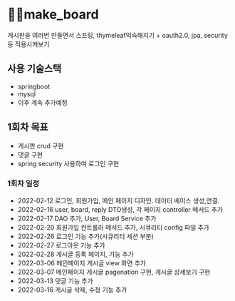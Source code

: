 # 🎈🎈make_board
게시판을 여러번 만들면서 스프링, thymeleaf익숙해지기 + oauth2.0, jpa, security 등 적용시켜보기

## 사용 기술스택
- springboot
- mysql
- 이후 계속 추가예정

## 1회차 목표
- 게시판 crud 구현
- 댓글 구현
- spring security 사용하여 로그인 구현
### 1회차 일정
- 2022-02-12 로그인, 회원가입, 메인 페이지 디자인. 데이터 베이스 생성,연결.
- 2022-02-16 user, board, reply DTO생성, 각 페이지 controller 메서드 추가
- 2022-02-17 DAO 추가, User, Board Service 추가
- 2022-02-20 회원가입 컨트롤러 메서드 추가, 시큐리티 config 파일 추가
- 2022-02-26 로그인 기능 추가(시큐리티 세션 부분)
- 2022-02-27 로그아웃 기능 추가
- 2022-02-28 게시글 등록 페이지, 기능 추가
- 2022-03-06 메인페이지 게시글 view 화면 추가
- 2022-03-07 메인페이지 게시글 pagenation 구현, 게시글 상세보기 구현
- 2022-03-13 댓글 기능 추가
- 2022-03-16 게시글 삭제, 수정 기능 추가
